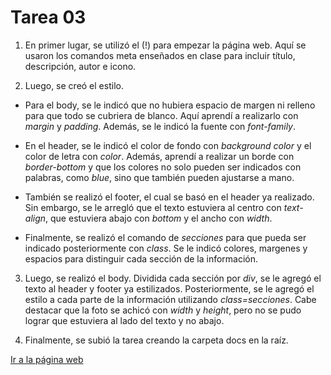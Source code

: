 # Tarea 03

1. En primer lugar, se utilizó el (!) para empezar la página web. Aquí se usaron los comandos meta enseñados en clase para incluir título, descripción, autor e icono.

2. Luego, se creó el estilo. 

- Para el body, se le indicó que no hubiera espacio de margen ni relleno para que todo se cubriera de blanco. Aquí aprendí a realizarlo con *margin* y *padding*. Además, se le indicó la fuente con *font-family*.

- En el header, se le indicó el color de fondo con *background color* y el color de letra con *color*. Además, aprendí a realizar un borde con *border-bottom* y que los colores no solo pueden ser indicados con palabras, como *blue*, sino que también pueden ajustarse a mano.

- También se realizó el footer, el cual se basó en el header ya realizado. Sin embargo, se le arregló que el texto estuviera al centro con *text-align*, que estuviera abajo con *bottom* y el ancho con *width*.

- Finalmente, se realizó el comando de *secciones* para que pueda ser indicado posteriormente con *class*. Se le indicó colores, margenes y espacios para distinguir cada sección de la información.

3. Luego, se realizó el body. Dividida cada sección por *div*, se le agregó el texto al header y footer ya estilizados. Posteriormente, se le agregó el estilo a cada parte de la información utilizando *class=secciones*. Cabe destacar que la foto se achicó con *width* y *height*, pero no se pudo lograr que estuviera al lado del texto y no abajo.

4. Finalmente, se subió la tarea creando la carpeta docs en la raíz.

[Ir a la página web](https://frcoconcha.github.io/tareas/)